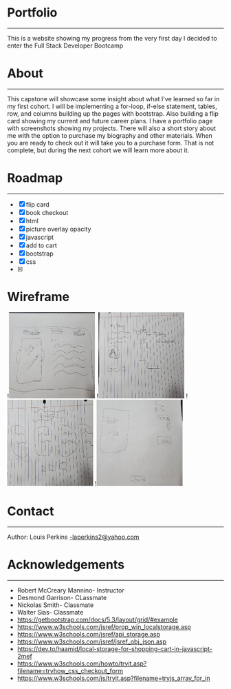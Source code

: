 # Portfolio

---

This is a website showing my progress from the very first day I decided to enter the Full Stack Developer Bootcamp

# About

---

This capstone will showcase some insight about what I've learned so far in my first cohort. I will be implementing a for-loop, if-else statement, tables, row, and columns building up the pages with bootstrap. Also building a flip card showing my current and future career plans. I have a portfolio page with screenshots showing my projects. There will also a short story about me with the option to purchase my biography and other materials. When you are ready to check out it will take you to a purchase form. That is not complete, but during the next cohort we will learn more about it.

# Roadmap

---

- [x] flip card
- [x] book checkout
- [x] html
- [x] picture overlay opacity
- [x] javascript
- [x] add to cart
- [x] bootstrap
- [x] css
- [x]

# Wireframe

!<img src='img/pick1.jpg' alt='wireframe' width='200' height='200'>
!<img src='img/pick2.jpg' alt='wireframe' width='200' height='200'>
!<img src='img/pick3.jpg' alt='wireframe' width='200' height='200'>
!<img src='img/pick4.jpg' alt='wireframe' width='200' height='200'>

# Contact

---

Author: Louis Perkins -laperkins2@yahoo.com

# Acknowledgements

---

- Robert McCreary Mannino- Instructor
- Desmond Garrison- CLassmate
- Nickolas Smith- Classmate
- Walter Sias- Classmate
- https://getbootstrap.com/docs/5.3/layout/grid/#example
- https://www.w3schools.com/jsref/prop_win_localstorage.asp
- https://www.w3schools.com/jsref/api_storage.asp
- https://www.w3schools.com/jsref/jsref_obj_json.asp
- https://dev.to/haamid/local-storage-for-shopping-cart-in-javascript-2mef
- https://www.w3schools.com/howto/tryit.asp?filename=tryhow_css_checkout_form
- https://www.w3schools.com/js/tryit.asp?filename=tryjs_array_for_in
